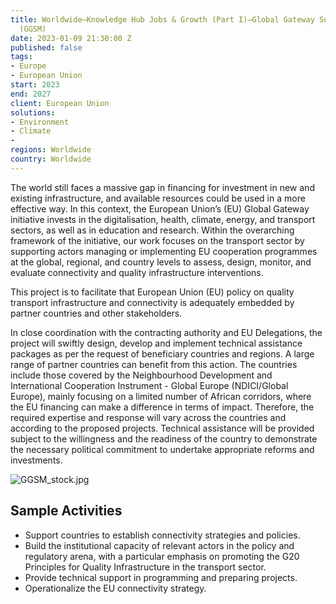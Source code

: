 ```yaml
---
title: Worldwide—Knowledge Hub Jobs & Growth (Part I)—Global Gateway Support Mechanism
  (GGSM)
date: 2023-01-09 21:30:00 Z
published: false
tags:
- Europe
- European Union
start: 2023
end: 2027
client: European Union
solutions:
- Environment
- Climate
- 
regions: Worldwide
country: Worldwide
---
```


The world still faces a massive gap in financing for investment in new and existing infrastructure, and available resources could be used in a more effective way. In this context, the European Union’s (EU) Global Gateway initiative invests in the digitalisation, health, climate, energy, and transport sectors, as well as in education and research. Within the overarching framework of the initiative, our work focuses on the transport sector by supporting actors managing or implementing EU cooperation programmes at the global, regional, and country levels to assess, design, monitor, and evaluate connectivity and quality infrastructure interventions.

This project is to facilitate that European Union (EU) policy on quality transport infrastructure and connectivity is adequately embedded by partner countries and other stakeholders.  

In close coordination with the contracting authority and EU Delegations, the project will swiftly design, develop and implement technical assistance packages as per the request of beneficiary countries and regions.  A large range of partner countries can benefit from this action. The countries include those covered by the Neighbourhood Development and International Cooperation Instrument - Global Europe (NDICI/Global Europe), mainly focusing on a limited number of African corridors, where the EU financing can make a difference in terms of impact.
Therefore, the required expertise and response will vary across the countries and according to the proposed projects. Technical assistance will be provided subject to the willingness and the readiness of the country to demonstrate the necessary political commitment to undertake appropriate reforms and investments.

![GGSM_stock.jpg](/uploads/GGSM_stock.jpg)

## Sample Activities
 
* Support countries to establish connectivity strategies and policies.
* Build the institutional capacity of relevant actors in the policy and regulatory arena, with a particular emphasis on promoting the G20 Principles for Quality Infrastructure in the transport sector.
* Provide technical support in programming and preparing projects.
* Operationalize the EU connectivity strategy.
